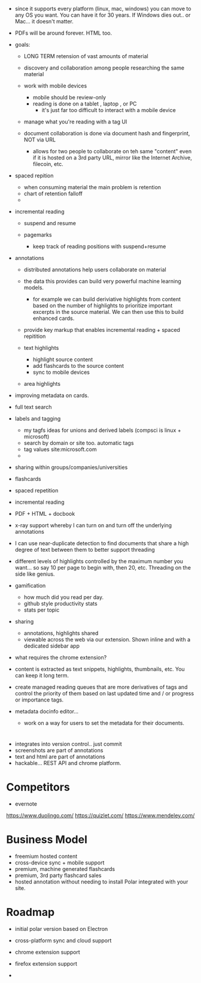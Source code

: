 
- since it supports every platform (linux, mac, windows) you can move to any OS
  you want.  You can have it for 30 years.  If Windows dies out.. or Mac... it 
  doesn't matter.
  
- PDFs will be around forever.  HTML too.

- goals:

    - LONG TERM retension of vast amounts of material

    - discovery and collaboration among people researching the same material

    - work with mobile devices
        - mobile should be review-only
        - reading is done on a tablet , laptop , or PC
            - it's just far too difficult to interact with a mobile device

    - manage what you're reading with a tag UI

    - document collaboration is done via document hash and fingerprint, NOT via URL

        - allows for two people to collaborate on teh same "content" even if it
          is hosted on a 3rd party URL, mirror like the Internet Archive,
          filecoin, etc.

- spaced repition

    - when consuming material the main problem is retention
    - chart of retention falloff
    -

- incremental reading

   - suspend and resume

   - pagemarks
        - keep track of reading positions with suspend+resume

- annotations

    - distributed annotations help users collaborate on material
    - the data this provides can build very powerful machine learning models.
         - for example we can build deriviative highlights from content based
           on the number of highlights to prioritize important excerpts in the
           source material.  We can then  use this to build enhanced cards.

    - provide key markup that enables incremental reading + spaced repitition


   - text highlights
        - highlight source content
        - add flashcards to the source content
        - sync to mobile devices

   - area highlights

- improving metadata on cards.

- full text search

- labels and tagging
    - my tagfs ideas for unions and derived labels (compsci is linux + microsoft)
    - search by domain or site too.  automatic tags
    - tag values site:microsoft.com
    -

- sharing within groups/companies/universities

- flashcards

- spaced repetition

- incremental reading

- PDF + HTML  + docbook

- x-ray support whereby I can turn on and turn off the underlying annotations

- I can use near-duplicate detection to find documents that share a high degree
  of text between them to better support threading

- different levels of highlights controlled by the maximum number you want... so
  say 10 per page to begin with, then 20, etc. Threading on the side like genius.

- gamification
    - how much did you read per day.
    - github style productivity stats
    - stats per topic
- sharing
    - annotations, highlights shared
    - viewable across the web via our extension. Shown inline and with a
      dedicated sidebar app
- what requires the chrome extension?

- content is extracted as text snippets, highlights, thumbnails, etc.  You can
  keep it long term.

- create managed reading queues that are more derivatives of tags and control
  the priority of them based on last updated time and / or progress or importance
  tags.

- metadata docinfo editor...

    - work on a way for users to set the metadata for their documents.

#

- integrates into version control.. just commit
- screenshots are part of annotations
- text and html are part of annotations
- hackable... REST API and chrome platform.

# Competitors

- evernote

https://www.duolingo.com/
https://quizlet.com/
https://www.mendeley.com/

# Business Model

- freemium hosted content
- cross-device sync + mobile support
- premium, machine generated flashcards
- premium, 3rd party flashcard sales
- hosted annotation without needing to install Polar integrated with your site.

# Roadmap

- initial polar version based on Electron

- cross-platform sync and cloud support

- chrome extension support

- firefox extension support

-

#

